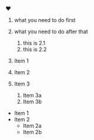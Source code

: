 :heart:
1. what you need to do first
2. what you need to do after that
   1. this is 2.1
   2. this is 2.2
 
1. Item 1
2. Item 2
3. Item 3
   1. Item 3a
   2. Item 3b
 
* Item 1
* Item 2
  * Item 2a
  * Item 2b
